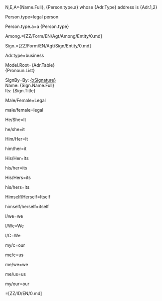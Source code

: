 N,E,A={Name.Full}, {Person.type.a} whose {Adr.Type} address is {Adr.1,2}

Person.type=legal person

Person.type.a=a {Person.type}

Among.=[ZZ/Form/EN/Agt/Among/Entity/0.md]

Sign.=[ZZ/Form/EN/Agt/Sign/Entity/0.md]

Adr.type=business

Model.Root={Adr.Table}<br>{Pronoun.List}

SignBy=By: <u>{xSignature}</u><br/>Name: {Sign.Name.Full}<br/>Its: {Sign.Title}
 
Male/Female=Legal

male/female=legal

He/She=It

he/she=it

Him/Her=It

him/her=it

His/Her=Its

his/her=its

His/Hers=its

his/hers=its

Himself/Herself=Itself

himself/herself=itself
					
I/we=we

I/We=We

I/C=We

my/c=our

me/c=us

me/we=we

me/us=us

my/our=our

=[ZZ/ID/EN/0.md]